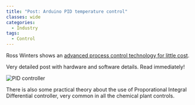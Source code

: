 ```yaml
---
title: "Post: Arduino PID temperature control"
classes: wide
categories:
  - Industry
tags:
  - Control
---
```


Ross Winters shows an [advanced process control technology for little cost](https://www.nutsvolts.com/magazine/article/arduino-pid-temperature-control).

Very detailed post with hardware and software details. Read immediately!

![PID controller](https://www.nutsvolts.com/uploads/articles/NV_1117_Winters_Large.jpg)

There is also some practical theory about the use of Proporational Integral Differential controller, very common in all the chemical plant controls.


